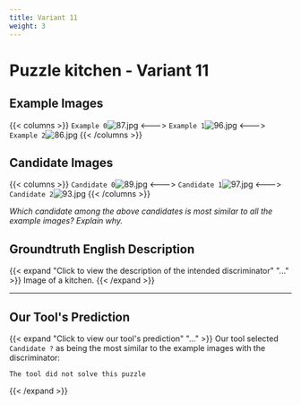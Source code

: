 ```yaml
---
title: Variant 11
weight: 3
---
```


# Puzzle kitchen - Variant 11

## Example Images
{{< columns >}}
`Example 0`![87.jpg](/natscene-data/images/87.jpg)
<--->
`Example 1`![96.jpg](/natscene-data/images/96.jpg)
<--->
`Example 2`![86.jpg](/natscene-data/images/86.jpg)
{{< /columns >}}

## Candidate Images
{{< columns >}}
`Candidate 0`![89.jpg](/natscene-data/images/89.jpg)
<--->
`Candidate 1`![97.jpg](/natscene-data/images/97.jpg)
<--->
`Candidate 2`![93.jpg](/natscene-data/images/93.jpg)
{{< /columns >}}

*Which candidate among the above candidates is most similar to all the example images? Explain why.*

## Groundtruth English Description

{{< expand "Click to view the description of the intended discriminator" "..." >}}
Image of a kitchen.
{{< /expand >}}

---



## Our Tool's Prediction

{{< expand "Click to view our tool's prediction" "..." >}}
Our tool selected `Candidate ?` as being the most similar to the example images with the discriminator:
```plaintext
The tool did not solve this puzzle
```
{{< /expand >}}
